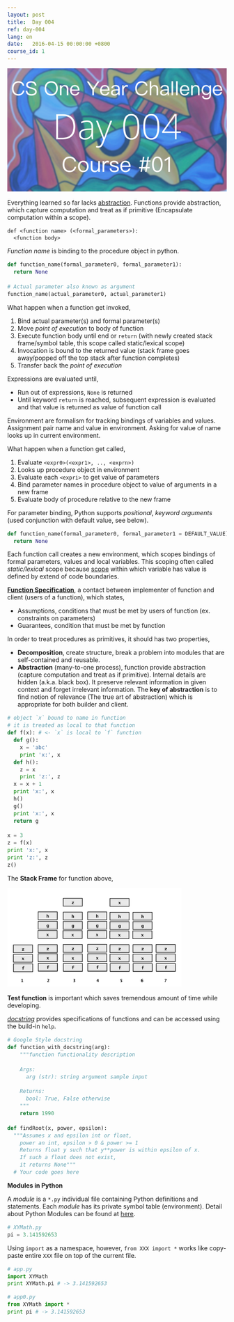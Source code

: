 ```yaml
---
layout: post
title:  Day 004
ref: day-004
lang: en
date:   2016-04-15 00:00:00 +0800
course_id: 1
---
```


![](/images/Day004-en.png)

Everything learned so far lacks [abstraction](https://en.wikipedia.org/wiki/Abstraction_(computer_science)). Functions provide abstraction, which capture computation and treat as if primitive (Encapsulate computation within a scope).

```
def <function name> (<formal_parameters>):
  <function body>
```

*Function name* is binding to the procedure object in python.

```python
def function_name(formal_parameter0, formal_parameter1):
  return None

# Actual parameter also known as argument
function_name(actual_parameter0, actual_parameter1)
```

What happen when a function get invoked,

1. Bind actual parameter(s) and formal parameter(s)
2. Move *point of execution* to body of function
3. Execute function body until end or `return` (with newly created stack frame/symbol table, this scope called static/lexical scope)
4. Invocation is bound to the returned value (stack frame goes away/popped off the top stack after function completes)
5. Transfer back the *point of execution*

Expressions are evaluated until,

- Run out of expressions, `None` is returned
- Until keyword `return` is reached, subsequent expression is evaluated and that value is returned as value of function call

Environment are formalism for tracking bindings of variables and values. Assignment pair name and value in environment. Asking for value of name looks up in current environment.

What happen when a function get called,

1. Evaluate `<expr0>(<expr1>, .., <exprn>)`
1. Looks up procedure object in environment
1. Evaluate each `<expri>` to get value of parameters
1. Bind parameter names in procedure object to value of arguments in a new frame
1. Evaluate body of procedure relative to the new frame

For parameter binding, Python supports *positional*, *keyword arguments* (used conjunction with default value, see below).

```Python
def function_name(formal_parameter0, formal_parameter1 = DEFAULT_VALUE):
  return None
```

Each function call creates a new environment, which scopes bindings of formal parameters, values and local variables. This scoping often called *static/lexical* scope because [scope](https://en.wikipedia.org/wiki/Scope_(computer_science)) within which variable has value is defined by extend of code boundaries.

[**Function Specification**](https://en.wikipedia.org/wiki/Functional_specification), a contact between implementer of function and client (users of a function), which states,

- Assumptions, conditions that must be met by users of function (ex. constraints on parameters)
- Guarantees, condition that must be met by function

In order to treat procedures as primitives, it should has two properties,

- **Decomposition**, create structure, break a problem into modules that are self-contained and reusable.
- **Abstraction** (many-to-one process), function provide abstraction (capture computation and treat as if primitive). Internal details are hidden (a.k.a. black box). It preserve relevant information in given context and forget irrelevant information. The **key of abstraction** is to find notion of relevance (The true art of abstraction) which is appropriate for both builder and client.

```python
# object `x` bound to name in function
# it is treated as local to that function
def f(x): # <- `x` is local to `f` function
  def g():
    x = 'abc'
    print 'x:', x
  def h():
    z = x
    print 'z:', z
  x = x + 1
  print 'x:', x
  h()
  g()
  print 'x:', x
  return g

x = 3
z = f(x)
print 'x:', x
print 'z:', z
z()
```

The **Stack Frame** for function above,

<img src="/images/stack_frames.png" width="400">

**Test function** is important which saves tremendous amount of time while developing.

[*docstring*](https://www.python.org/dev/peps/pep-0257/#specification) provides specifications of functions and can be accessed using the build-in `help`.

```python
# Google Style docstring
def function_with_docstring(arg):
    """function functionality description

    Args:
      arg (str): string argument sample input

    Returns:
      bool: True, False otherwise
    """
    return 1990

def findRoot(x, power, epsilon):
  """Assumes x and epsilon int or float,
    power an int, epsilon > 0 & power >= 1
    Returns float y such that y**power is within epsilon of x.
    If such a float does not exist,
    it returns None"""
  # Your code goes here
```

**Modules in Python**

A *module* is a `*.py` individual file containing Python definitions and statements. Each *module* has its private symbol table (environment). Detail about Python Modules can be found at [here](https://docs.python.org/2/tutorial/modules.html).

```python
# XYMath.py
pi = 3.141592653
```

Using `import` as a namespace, however, `from XXX import *` works like copy-paste entire `XXX` file on top of the current file.

```python
# app.py
import XYMath
print XYMath.pi # -> 3.141592653
```

```python
# app0.py
from XYMath import *
print pi # -> 3.141592653
```
